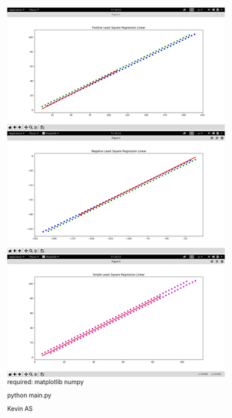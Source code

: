 ![Screenshot](posmul.png)
![Screenshot](negmul.png)
![Screenshot](simple.png)
required:
matplotlib
numpy

python main.py

Kevin AS
